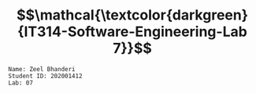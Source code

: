 # $$\mathcal{\textcolor{darkgreen}{IT314-Software-Engineering-Lab 7}}$$



    Name: Zeel Bhanderi
    Student ID: 202001412
    Lab: 07
